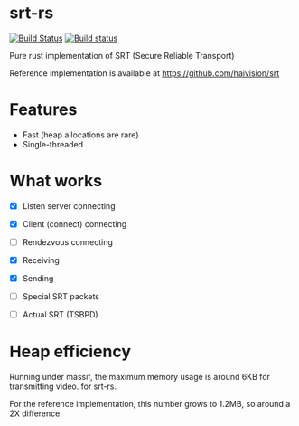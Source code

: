 # srt-rs

[![Build Status](https://travis-ci.org/russelltg/srt-rs.svg?branch=master)](https://travis-ci.org/russelltg/srt-rs) [![Build status](https://ci.appveyor.com/api/projects/status/q0eu7a4mtunff041?svg=true)](https://ci.appveyor.com/project/GuapoTaco/srt-rs)

Pure rust implementation of SRT (Secure Reliable Transport)

Reference implementation is available at https://github.com/haivision/srt

# Features

- Fast (heap allocations are rare)
- Single-threaded

# What works

- [x] Listen server connecting
- [x] Client (connect) connecting
- [ ] Rendezvous connecting
- [x] Receiving
- [x] Sending
- [ ] Special SRT packets
- [ ] Actual SRT (TSBPD)


# Heap efficiency

Running under massif, the maximum memory usage is around 6KB for transmitting video. for srt-rs.

For the reference implementation, this number grows to 1.2MB, so around a 2X difference. 
